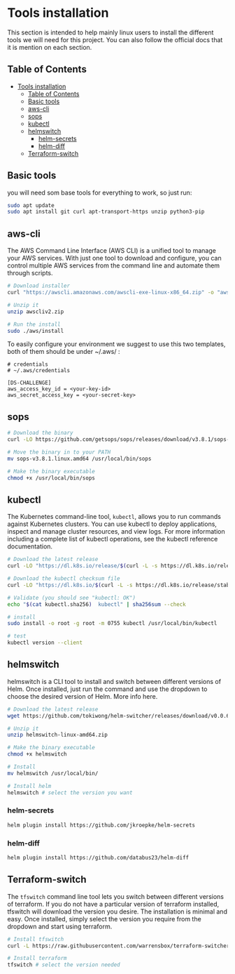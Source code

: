 # Tools installation

This section is intended to help mainly linux users to install the different tools we will need for this project. You can also follow the official docs that it is mention on each section.

## Table of Contents

- [Tools installation](#tools-installation)
  - [Table of Contents](#table-of-contents)
  - [Basic tools](#basic-tools)
  - [aws-cli](#aws-cli)
  - [sops](#sops)
  - [kubectl](#kubectl)
  - [helmswitch](#helmswitch)
    - [helm-secrets](#helm-secrets)
    - [helm-diff](#helm-diff)
  - [Terraform-switch](#terraform-switch)
  
## Basic tools

you will need som base tools for everything to work, so just run:

```bash
sudo apt update
sudo apt install git curl apt-transport-https unzip python3-pip
```

## aws-cli

The AWS Command Line Interface (AWS CLI) is a unified tool to manage your AWS services. With just one tool to download and configure, you can control multiple AWS services from the command line and automate them through scripts.

```bash
# Download installer
curl "https://awscli.amazonaws.com/awscli-exe-linux-x86_64.zip" -o "awscliv2.zip"

# Unzip it
unzip awscliv2.zip

# Run the install
sudo ./aws/install
```

To easily configure your environment we suggest to use this two templates, both of them should be under ~/.aws/ :

```text
# credentials
# ~/.aws/credentials

[DS-CHALLENGE]
aws_access_key_id = <your-key-id>
aws_secret_access_key = <your-secret-key>
```

## sops

```bash
# Download the binary
curl -LO https://github.com/getsops/sops/releases/download/v3.8.1/sops-v3.8.1.linux.amd64

# Move the binary in to your PATH
mv sops-v3.8.1.linux.amd64 /usr/local/bin/sops

# Make the binary executable
chmod +x /usr/local/bin/sops
```

## kubectl

The Kubernetes command-line tool, `kubectl`, allows you to run commands against Kubernetes clusters. You can use kubectl to deploy applications, inspect and manage cluster resources, and view logs. For more information including a complete list of kubectl operations, see the kubectl reference documentation.


```bash
# Download the latest release
curl -LO "https://dl.k8s.io/release/$(curl -L -s https://dl.k8s.io/release/stable.txt)/bin/linux/amd64/kubectl"

# Download the kubectl checksum file
curl -LO "https://dl.k8s.io/$(curl -L -s https://dl.k8s.io/release/stable.txt)/bin/linux/amd64/kubectl.sha256"

# Validate (you should see "kubectl: OK")
echo "$(cat kubectl.sha256)  kubectl" | sha256sum --check

# install
sudo install -o root -g root -m 0755 kubectl /usr/local/bin/kubectl

# test
kubectl version --client
```

## helmswitch

helmswitch is a CLI tool to install and switch between different versions of Helm. Once installed, just run the command and use the dropdown to choose the desired version of Helm. More info here.

```bash
# Download the latest release
wget https://github.com/tokiwong/helm-switcher/releases/download/v0.0.6/helmswitch-linux-amd64.zip #Look for latest version

# Unzip it
unzip helmswitch-linux-amd64.zip

# Make the binary executable
chmod +x helmswitch

# Install
mv helmswitch /usr/local/bin/

# Install helm
helmswitch # select the version you want
```

### helm-secrets

```bash
helm plugin install https://github.com/jkroepke/helm-secrets
```

### helm-diff

```bash
helm plugin install https://github.com/databus23/helm-diff
  ```

## Terraform-switch

The `tfswitch` command line tool lets you switch between different versions of terraform. If you do not have a particular version of terraform installed, tfswitch will download the version you desire. The installation is minimal and easy. Once installed, simply select the version you require from the dropdown and start using terraform.

```bash
# Install tfswitch
curl -L https://raw.githubusercontent.com/warrensbox/terraform-switcher/release/install.sh | bash

# Install terraform
tfswitch # select the version needed
```
